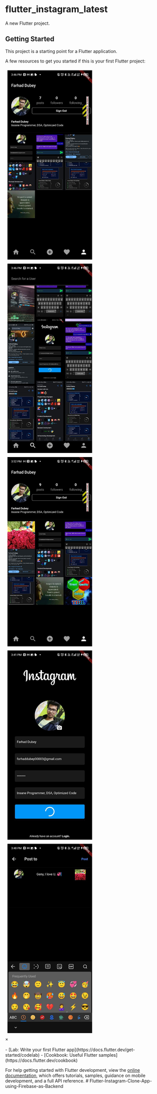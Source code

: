 # flutter_instagram_latest

A new Flutter project.

## Getting Started

This project is a starting point for a Flutter application.

A few resources to get you started if this is your first Flutter project:

<!-- The grid: four columns -->
<div class="row" align="flex">
  <div class="row" align="flex" style="padding: 2px">
    <img src="readme_photos/pic2.jpg" style="padding: 5px 5px 5px 5px;" width="270"  alt="Nature" onclick="myFunction(this);">
    <img src="readme_photos/pic4.jpg" style="padding: 5px 5px 5px 5px;" width="270"  alt="Nature" onclick="myFunction(this);">
    <img src="readme_photos/pic6.jpg" style="padding: 5px 5px 5px 5px;" width="270"  alt="Nature" onclick="myFunction(this);">
    <img src="readme_photos/pic7.jpg" style="padding: 5px 5px 5px 5px;" width="270"  alt="Nature" onclick="myFunction(this);">
    <img src="readme_photos/pic1.jpg" style="padding: 5px 5px 5px 5px;" width="270"  alt="Nature" onclick="myFunction(this);">
  </div>
</div>

<!-- The expanding image container -->
<div class="container">
  <!-- Close the image -->
  <span onclick="this.parentElement.style.display='none'" class="closebtn">&times;</span>
  <!-- Expanded image -->
  <img id="expandedImg" style="width:100%">
  <!-- Image text -->
  <div id="imgtext"></div>
</div>
- [Lab: Write your first Flutter app](https://docs.flutter.dev/get-started/codelab)
- [Cookbook: Useful Flutter samples](https://docs.flutter.dev/cookbook)

For help getting started with Flutter development, view the
[online documentation](https://docs.flutter.dev/), which offers tutorials,
samples, guidance on mobile development, and a full API reference.
#   F l u t t e r - I n s t a g r a m - C l o n e - A p p - u s i n g - F i r e b a s e - a s - B a c k e n d 
 
 